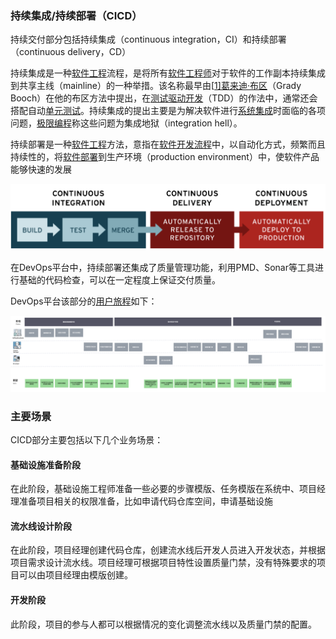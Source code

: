 ### 持续集成/持续部署（CICD）

持续交付部分包括持续集成（continuous integration，CI）和持续部署（continuous delivery，CD） 

持续集成是一种[软件工程](https://zh.wikipedia.org/wiki/軟體工程)流程，是将所有[软件工程师](https://zh.wikipedia.org/wiki/軟件工程師)对于软件的工作副本持续集成到共享主线（mainline）的一种举措。该名称最早由[[1\]](https://zh.wikipedia.org/wiki/持續整合#cite_note-1)[葛来迪·布区](https://zh.wikipedia.org/wiki/葛來迪·布區)（Grady Booch）在他的布区方法中提出，在[测试驱动开发](https://zh.wikipedia.org/wiki/测试驱动开发)（TDD）的作法中，通常还会搭配自动[单元测试](https://zh.wikipedia.org/wiki/单元测试)。持续集成的提出主要是为解决软件进行[系统集成](https://zh.wikipedia.org/wiki/系統整合)时面临的各项问题，[极限编程](https://zh.wikipedia.org/wiki/极限编程)称这些问题为集成地狱（integration hell）。

持续部署是一种[软件工程](https://zh.wikipedia.org/wiki/軟體工程)方法，意指在[软件开发流程](https://zh.wikipedia.org/wiki/軟體開發流程)中，以自动化方式，频繁而且持续性的，将[软件](https://zh.wikipedia.org/wiki/軟體)[部署](https://zh.wikipedia.org/wiki/软件部署)到生产环境（production environment）中，使软件产品能够快速的发展

![image-20220725112843845](CICD.assets/image-20220725112843845.png)

在DevOps平台中，持续部署还集成了质量管理功能，利用PMD、Sonar等工具进行基础的代码检查，可以在一定程度上保证交付质量。

DevOps平台该部分的[用户旅程]( https://www.beeart.com/invitation?invitationCode=66d7eb41-1b6c-4d32-a864-0b69ecfde08b&tool=2f2d6f0a-9805-41e4-8221-aaf10516f667)如下：

![image-20220728093657998](CICD.assets/image-20220728093657998.png)

### 主要场景

CICD部分主要包括以下几个业务场景：

#### 基础设施准备阶段

在此阶段，基础设施工程师准备一些必要的步骤模版、任务模版在系统中、项目经理准备项目相关的权限准备，比如申请代码仓库空间，申请基础设施

#### 流水线设计阶段

在此阶段，项目经理创建代码仓库，创建流水线后开发人员进入开发状态，并根据项目需求设计流水线。项目经理可根据项目特性设置质量门禁，没有特殊要求的项目可以由项目经理由模版创建。

#### 开发阶段

此阶段，项目的参与人都可以根据情况的变化调整流水线以及质量门禁的配置。